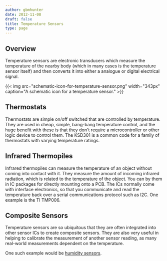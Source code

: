 ```yaml
---
author: gbmhunter
date: 2012-11-08
draft: false
title: Temperature Sensors
type: page
---
```


## Overview

Temperature sensors are electronic transducers which measure the temperature of the nearby body (which in many cases is the temperature sensor itself) and then converts it into either a analogue or digital electrical signal.

{{< img src="schematic-icon-for-temperature-sensor.png" width="343px" caption="A schematic icon for a temperature sensor."  >}}

## Thermostats

Thermostats are simple on/off switched that are controlled by temperature. They are used in cheap, simple, bang-bang temperature control, and the huge benefit with these is that they don't require a microcontroller or other logic device to control them. The KSD301 is a common code for a family of thermostats with varying temperature ratings.

## Infrared Thermopiles

Infrared thermopiles can measure the temperature of an object without coming into contact with it. They measure the amount of incoming infrared radiation, which is related to the temperature of the object. You can by them in IC packages for directly mounting onto a PCB. The ICs normally come with interface electronics, so that you communicate and read the temperature back over a serial communications protocol such as I2C. One example is the TI TMP006.

## Composite Sensors

Temperature sensors are so ubiquitous that they are often integrated into other sensor ICs to create composite sensors. They are also very useful in helping to calibrate the measurement of another sensor reading, as many real-world measurements dependent on the temperature.

One such example would be [humidity sensors](/electronics/components/sensors/humidity-sensors).
